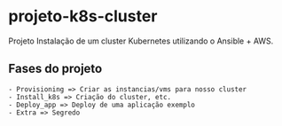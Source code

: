 # projeto-k8s-cluster

Projeto Instalação de um cluster Kubernetes utilizando o Ansible + AWS.

## Fases do projeto
```
- Provisioning => Criar as instancias/vms para nosso cluster
- Install_k8s => Criação do cluster, etc.
- Deploy_app => Deploy de uma aplicação exemplo
- Extra => Segredo
```

